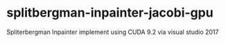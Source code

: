 # splitbergman-inpainter-jacobi-gpu
Spliterbergman Inpainter implement using CUDA 9.2 via visual studio 2017
